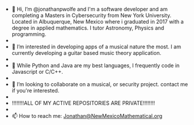- 👋 Hi, I’m @jonathanpwolfe and I'm a software developer and am completing a Masters in Cybersecurity from New York University. Located in Albuquerque, New Mexico where i graduated in 2017 with a degree in applied mathematics. I tutor Astronomy, Physics and programming.
- 
- 👀 I’m interested in developing apps of a musical nature the most. I am currently developing a guitar based music theory application.
- 
- 🌱 While Python and Java are my best languages, I frequently code in Javascript or C/C++.
- 
- 💞️ I’m looking to collaborate on a musical, or security project.  contact me if you're interested.
-
- !!!!!!!!ALL OF MY ACTIVE REPOSITORIES ARE PRIVATE!!!!!!!! 
- 
- 📫 How to reach me: Jonathan@NewMexicoMathematical.org

<!---
jonathanpwolfe/jonathanpwolfe is a ✨ special ✨ repository because its `README.md` (this file) appears on your GitHub profile.
You can click the Preview link to take a look at your changes.
--->
